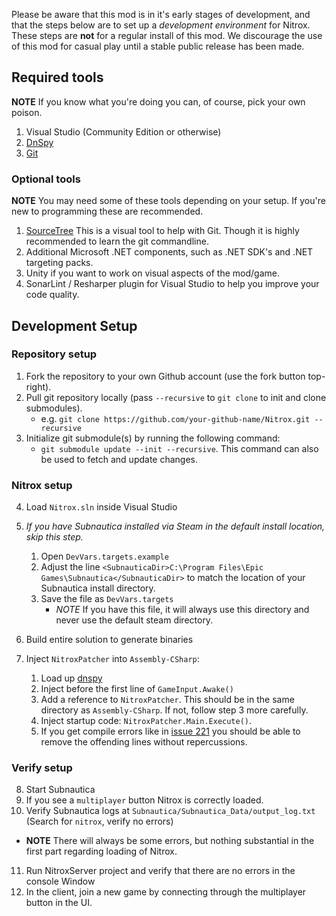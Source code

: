Please be aware that this mod is in it's early stages of development, and that the steps below are to set up a *development environment* for Nitrox. These steps are **not** for a regular install of this mod. We discourage the use of this mod for casual play until a stable public release has been made.

## Required tools
**NOTE** If you know what you're doing you can, of course, pick your own poison. 
1. Visual Studio (Community Edition or otherwise)
2. [DnSpy](https://github.com/0xd4d/dnSpy)
3. [Git](https://git-scm.com/downloads)

### Optional tools
**NOTE** You may need some of these tools depending on your setup. If you're new to programming these are recommended.
1. [SourceTree](https://www.sourcetreeapp.com/)
   This is a visual tool to help with Git. Though it is highly recommended to learn the git commandline.
2. Additional Microsoft .NET components, such as .NET SDK's and .NET targeting packs.
3. Unity if you want to work on visual aspects of the mod/game.
4. SonarLint / Resharper plugin for Visual Studio to help you improve your code quality.

## Development Setup

### Repository setup
1. Fork the repository to your own Github account (use the fork button top-right).
2. Pull git repository locally (pass `--recursive` to `git clone` to init and clone submodules).
   - e.g. `git clone https://github.com/your-github-name/Nitrox.git --recursive`
3. Initialize git submodule(s) by running the following command: 
   - `git submodule update --init --recursive`. This command can also be used to fetch and update changes.

### Nitrox setup
4. Load `Nitrox.sln` inside Visual Studio
5. _If you have Subnautica installed via Steam in the default install location, skip this step._
   1. Open `DevVars.targets.example`
   2. Adjust the line `<SubnauticaDir>C:\Program Files\Epic Games\Subnautica</SubnauticaDir>` to match the location of your Subnautica install directory.
   3. Save the file as `DevVars.targets`
      - *NOTE* If you have this file, it will always use this directory and never use the default steam directory.

6. Build entire solution to generate binaries
7. Inject `NitroxPatcher` into `Assembly-CSharp`:
    1. Load up [dnspy](https://github.com/0xd4d/dnSpy)
    2. Inject before the first line of `GameInput.Awake()`
    3. Add a reference to `NitroxPatcher`. This should be in the same directory as `Assembly-CSharp`. If not, follow step 3 more carefully.
    4. Inject startup code: `NitroxPatcher.Main.Execute()`.
    5. If you get compile errors like in [issue 221](../issues/211) you should be able to remove the offending lines without repercussions.

### Verify setup
8. Start Subnautica
9. If you see a `multiplayer` button Nitrox is correctly loaded.
10. Verify Subnautica logs at `Subnautica/Subnautica_Data/output_log.txt` (Search for `nitrox`, verify no errors)
- **NOTE** There will always be some errors, but nothing substantial in the first part regarding loading of Nitrox.
11. Run NitroxServer project and verify that there are no errors in the console Window
12. In the client, join a new game by connecting through the multiplayer button in the UI.